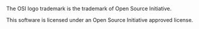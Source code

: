 The OSI logo trademark is the trademark of Open Source Initiative.

This software is licensed under an Open Source Initiative approved license.
